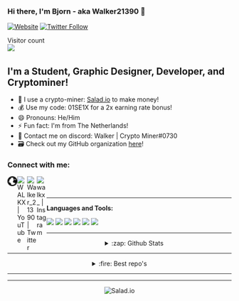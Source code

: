 ### Hi there, I'm Bjorn - aka Walker21390 👋

[![Website](https://img.shields.io/website?label=Walkx-Technologies&style=for-the-badge&url=https://github.com/Walkx-Technologies)](https://twitter.com/Walker_21390)
[![Twitter Follow](https://img.shields.io/twitter/follow/Walker_21390?color=1DA1F2&logo=twitter&style=for-the-badge)](https://twitter.com/intent/follow?original_referer=https%3A%2F%2Fgithub.com%2FWalker_21390&screen_name=Walker_21390)

<p align="left"> 
  Visitor count<br>
  <img src="https://profile-counter.glitch.me/Walker21390/count.svg" />
</p>


## I'm a Student, Graphic Designer, Developer, and Cryptominer!

-  🥗  I use a crypto-miner: [Salad.io](https://www.salad.io/) to make money!
-  💰  Use my code: 01SE1X for a 2x earning rate bonus!
-  😄  Pronouns: He/Him
-  ⚡  Fun fact: I'm from The Netherlands!
-  💬  Contact me on discord: Walker | Crypto Miner#0730
-  🗃️  Check out my GitHub organization [here](https://github.com/Walkx-Technologies)!

### Connect with me:

[<img align="left" alt="https://github.com/Walkx-Technologies" width="22px" src="https://raw.githubusercontent.com/iconic/open-iconic/master/svg/globe.svg" />][website]
[<img align="left" alt="WALKX | YouTube" width="22px" src="https://cdn.jsdelivr.net/npm/simple-icons@v3/icons/youtube.svg" />][youtube]
[<img align="left" alt="Walker_21390 | Twitter" width="22px" src="https://cdn.jsdelivr.net/npm/simple-icons@v3/icons/twitter.svg" />][twitter]
[<img align="left" alt="walkx_ | Instagram" width="22px" src="https://cdn.jsdelivr.net/npm/simple-icons@v3/icons/instagram.svg" />][instagram]

<br />
<br />

---
**Languages and Tools:**  

<code><img height="20" src="https://developer.rhino3d.com/images/rhinopython-guides-col1.png"></code>
<code><img height="20" src="https://upload.wikimedia.org/wikipedia/commons/thumb/9/9a/Visual_Studio_Code_1.35_icon.svg/1200px-Visual_Studio_Code_1.35_icon.svg.png"></code>
<code><img height="20" src="https://blogs.vmware.com/management/files/2019/04/25231.png"></code>
<code><img height="20" src="https://camo.githubusercontent.com/f8cef0f7308f68d3cdaa47ef57cc9cbc6957af6e/68747470733a2f2f73332e616d617a6f6e6177732e636f6d2f796f6e6e657474692d7375626c696d652f677261766974792f69636f6e732f7375626c696d65746578742d332d6f72616e67652d6f75746c696e652e706e67"></code>
<code><img height="20" src="https://s3-eu-west-1.amazonaws.com/tpd/logos/5d1be26c1501f10001573e58/0x0.png"></code>
<code><img height="20" src="https://upload.wikimedia.org/wikipedia/commons/thumb/5/5f/Windows_logo_-_2012.svg/1200px-Windows_logo_-_2012.svg.png"></code>    


<div align="center">
  
---

<details>
  <summary>:zap: Github Stats</summary>

  [![Anurag's github stats](https://github-readme-stats.vercel.app/api?username=Walker21390&theme=dark&show_icons=true)](https://github.com/anuraghazra/github-readme-stats)
  [![Top Langs](https://github-readme-stats.vercel.app/api/top-langs/?username=Walker21390&theme=dark&show_icons=true)](https://github.com/anuraghazra/github-readme-stats)

</details>

---

<details>
  <summary>:fire: Best repo's</summary>

  [![ReadMe Card](https://github-readme-stats.vercel.app/api/pin/?username=Walkx-Technologies&repo=SaladLogViewer-Custom&theme=dark&show_icons=true)](https://github.com/Walkx-Technologies/SaladLogViewer-Custom)
  
</details>

---

[website]: https://github.com/Walkx-Technologies
[twitter]: https://twitter.com/Walker_21390
[youtube]: https://www.youtube.com/channel/UCl3V82k-w5lcWNKqxnD6Y_g
[instagram]: https://www.instagram.com/walkx_/

---
![Salad.io](https://i.imgur.com/PD3fjVe.png)
